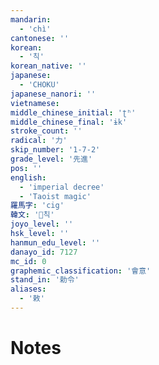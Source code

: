 ```yaml
---
mandarin:
  - 'chì'
cantonese: ''
korean:
  - '칙'
korean_native: ''
japanese:
  - 'CHOKU'
japanese_nanori: ''
vietnamese:
middle_chinese_initial: 'ʈʰ'
middle_chinese_final: 'ɨk'
stroke_count: ''
radical: '力'
skip_number: '1-7-2'
grade_level: '先進'
pos: ''
english:
  - 'imperial decree'
  - 'Taoist magic'
羅馬字: 'cig'
韓文: '칙'
joyo_level: ''
hsk_level: ''
hanmun_edu_level: ''
danayo_id: 7127
mc_id: 0
graphemic_classification: '會意'
stand_in: '勅令'
aliases:
  - '敕'
---
```


# Notes
